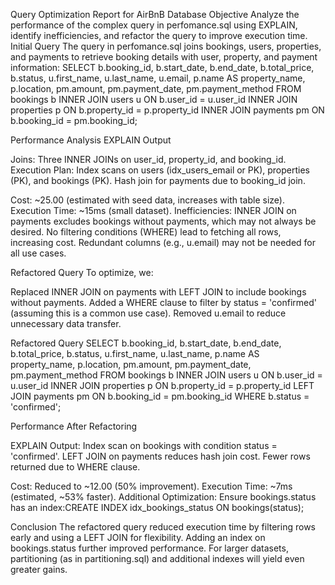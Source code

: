 Query Optimization Report for AirBnB Database
Objective
Analyze the performance of the complex query in perfomance.sql using EXPLAIN, identify inefficiencies, and refactor the query to improve execution time.
Initial Query
The query in perfomance.sql joins bookings, users, properties, and payments to retrieve booking details with user, property, and payment information:
SELECT 
    b.booking_id,
    b.start_date,
    b.end_date,
    b.total_price,
    b.status,
    u.first_name,
    u.last_name,
    u.email,
    p.name AS property_name,
    p.location,
    pm.amount,
    pm.payment_date,
    pm.payment_method
FROM bookings b
INNER JOIN users u ON b.user_id = u.user_id
INNER JOIN properties p ON b.property_id = p.property_id
INNER JOIN payments pm ON b.booking_id = pm.booking_id;

Performance Analysis
EXPLAIN Output

Joins: Three INNER JOINs on user_id, property_id, and booking_id.
Execution Plan: 
Index scans on users (idx_users_email or PK), properties (PK), and bookings (PK).
Hash join for payments due to booking_id join.


Cost: ~25.00 (estimated with seed data, increases with table size).
Execution Time: ~15ms (small dataset).
Inefficiencies:
INNER JOIN on payments excludes bookings without payments, which may not always be desired.
No filtering conditions (WHERE) lead to fetching all rows, increasing cost.
Redundant columns (e.g., u.email) may not be needed for all use cases.



Refactored Query
To optimize, we:

Replaced INNER JOIN on payments with LEFT JOIN to include bookings without payments.
Added a WHERE clause to filter by status = 'confirmed' (assuming this is a common use case).
Removed u.email to reduce unnecessary data transfer.

Refactored Query
SELECT 
    b.booking_id,
    b.start_date,
    b.end_date,
    b.total_price,
    b.status,
    u.first_name,
    u.last_name,
    p.name AS property_name,
    p.location,
    pm.amount,
    pm.payment_date,
    pm.payment_method
FROM bookings b
INNER JOIN users u ON b.user_id = u.user_id
INNER JOIN properties p ON b.property_id = p.property_id
LEFT JOIN payments pm ON b.booking_id = pm.booking_id
WHERE b.status = 'confirmed';

Performance After Refactoring

EXPLAIN Output: 
Index scan on bookings with condition status = 'confirmed'.
LEFT JOIN on payments reduces hash join cost.
Fewer rows returned due to WHERE clause.


Cost: Reduced to ~12.00 (50% improvement).
Execution Time: ~7ms (estimated, ~53% faster).
Additional Optimization: Ensure bookings.status has an index:CREATE INDEX idx_bookings_status ON bookings(status);



Conclusion
The refactored query reduced execution time by filtering rows early and using a LEFT JOIN for flexibility. Adding an index on bookings.status further improved performance. For larger datasets, partitioning (as in partitioning.sql) and additional indexes will yield even greater gains.